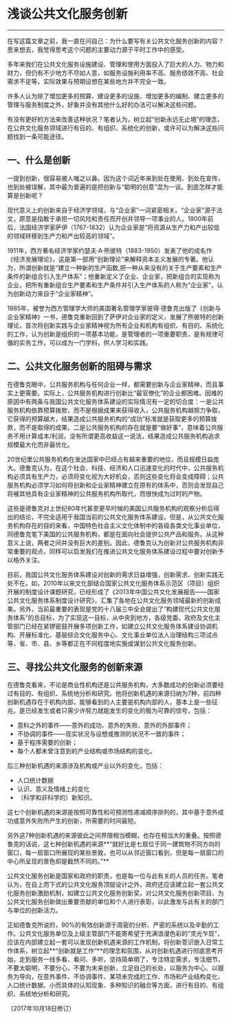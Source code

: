 
# 浅谈公共文化服务创新
- - -
在写这篇文章之前，我一直在问自己：为什么要写有关公共文化服务创新的内容？思来想去，我觉得思考这个问题的主要动力源于平时工作中的感受。

多年来我们在公共文化服务设施建设、管理和使用方面投入了巨大的人力、物力和财力，但仍有不少地方不尽如人意，如服务设施利用率不高、服务绩效不高、社会需求不足等，实际效果与预期设想在某些地方并不完全一致。

许多人认为除了增加更多的预算、建设更多的设施、增加更多的编制、建立更多的管理与服务制度之外，好象并没有其他什么好的办法可以解决这些问题。

有没有更好的方法来改善这种状况？笔者认为，树立起“创新永远无止境”的理念，在公共文化服务领域进行有目的、有组织、系统化的创新，或许可以为解决这些问题找到一条可能途径。

## 一、什么是创新

一提到创新，很容易被人嗤之以鼻。因为这个词近年来到处在使用、到处在宣传，也到处被误解，其中最为普遍的是把创新与“聪明的创意”混为一谈。到底怎样才能算是创新呢？

现代意义上的创新来自于经济学领域，与“企业家”一词紧密相关。“企业家”源于法文，原意是指敢于承担一切风险和责任而开创并领导一项事业的人。1800年前后，法国经济学家萨伊（1767-1832）认为企业家是“将资源从生产力和产出较低的领域转移到生产力和产出较高的领域”。

1911年，西方著名经济学家约瑟夫·A·熊彼特（1883-1950）发表了他的成名作《经济发展理论》，这是第一部用“创新理论”来解释资本主义发展的专著。他认为，所谓创新就是“建立一种新的生产函数,把一种从来没有的关于生产要素和生产条件的新组合引入生产体系”；他重新定义了企业、企业家，把新组合的实现称为企业，把所有重新组合生产要素和生产条件并引入生产体系的人称为“企业家”，认为创新动力来自于“企业家精神”。

1985年，被誉为西方管理学大师的美国著名管理学家彼得·德鲁克出版了《创新与企业家精神》一书，德鲁克重新回到了萨伊对企业家的定义，发展了熊彼特的创新理论，首次将创新实践与企业家精神视为所有企业和机构有组织、有目的、系统化的工作，认为创新是组织的一项基本功能，是管理者的一项重要职责，是有规律可循的实务工作，可以成为一门学科，供人学习和实践。 

## 二、公共文化服务创新的阻碍与需求

在德鲁克眼中，公共服务机构与任何企业一样，都需要创新与企业家精神，而且事实上更需要。实际上，公共服务机构进行创新比“最官僚化”的企业都困难。因难的原因中有两条与我国公共文化服务体系建设的实际情况有一定的切合度：一是公共服务机构依靠预算拨款，而不是根据成果来获得收入，公共服务机构越努力争取，它获得的预算越大，结果造成公共服务机构的“成功”标准就是获取更多的预算拨款，而不是取得的成果。二是公共服务机构的存在就是要“做好事”，意味着公共服务不用计算成本/利润，没有所谓更高收益这一说法，结果造成公共服务机构追求规模最大化而非最优化。

20世纪里公共服务机构在发达国家中已经占有越来重要的地位，而且规模日益庞大。德鲁克认为，在这个社会、科技、经济和人口迅速变化的时代中，公共服务机构必须具有生产力，必须将变化视为大好机会，否则这些变化将会变成障碍；公共服务机构必须学习如何将创新和企业家精神建立在原有的体系中，否则会发现自己将被其他具有企业家精神的公共服务机构所取代，而很快成为过时的产物。

这些是德鲁克对上世纪80年代甚至更早时候的美国公共服务机构的观察分析后得出的结论，不完全适用于我国当前的公共文化服务体系建设。但是，从公共文化服务机构存在的目的来看，中国特色社会主义文化体制中的各级各类文化事业单位，同德鲁克笔下美国的公共服务机构，都是在面向社会提供公共产品和服务。从这种意义上说，两者之间并没有巨大的差别。因此，德鲁克认为创新对公共服务机构非常重要的观点，同样可以启发我们在推进公共文化服务体系建设过程中要对创新予以格外关注。

目前，我国公共文化服务体系建设对创新的需求日益增强，创新需求、创新实践无处不在。如，2010年以来文化部结合国家公共文化服务体系示范区（项目）组织开展的制度设计课题研究，已经形成了《2013年中国公共文化发展报告——国家公共文化服务体系制度设计研究》，汇集了各地在公共文化服务领域最新的创新成果。另外，当前最重要的表现是党的十八届三中全会提出了“构建现代公共文化服务体系”的总目标，为了实现这一目标，从中央到地方，各级党委、政府及文化主管部门已经在紧锣密鼓开展多项创新工作，如建立公共文化服务体系建设协调机构、开展标准化、基层综合文化服务中心、文化事业单位法人治理结构三项试点等，省、市、县、乡等都正在不同程度地实施或谋划公共文化服务创新。

## 三、寻找公共文化服务的创新来源

在德鲁克看来，不论是商业性机构还是公共服务机构，大多数成功的创新必须要经过有目的、有组织、系统地分析和研究。他将创新机遇的来源归纳为7种，前四种创新机遇存在于机构内部，能够看到的人主要是机构内部的人，基本上是一些征兆，是已经发生或者只需少许努力就能发生的变化的极为可靠的信号，包括：

- 意料之外的事件——意外的成功、意外的失败、意外的外部事件；
- 不协调的事件——现实状况与设想或推测的状况不一致的事件；
- 基于程序需要的创新；
- 每个人都未曾注意到的产业结构或市场结构的变化。

后三种创新机遇的来源涉及机构或产业以外的变化，包括：

- 人口统计数据
- 认识、意义及情绪上的变化
- （科学和非科学的）新知识。

这七个创新机遇的来源是按照可靠性和可预测性递减顺序排列的，其中基于意外成功或意外失败所产生的创新，所需要的时间最短。

另外这7种创新机遇的来源彼此之间界限相当模糊，也存在相当大的重叠。按照德鲁克的话说，这七种创新机遇的来源**“就好比是七扇位于同一建筑物不同方向的窗口，每一扇窗口所展现的某些景致，也可以从邻近窗口看到，但是每一扇窗口的中心所呈现的景色却是截然不同的。”** 

公共文化服务创新是国家和政府的职责，也是每一位与此有关的人员的任务。笔者认为，在自上而下式的公共文化服务顶层设计之外，政府还应该建立起一套公共文化服务创新激励机制，如建立公共文化服务创新奖，对公共文化服务创新项目、为公共文化服务创新做出重要贡献的单位和个人进行表彰，以此激发与此有关的部门与单位的创新活力。

正如德鲁克所说的，90%的有效创新源于周密的分析、严密的系统以及辛勤的工作。公共文化服务单位及上级主管部门不能寄希望于充满浪漫色彩的“灵光乍现”，应该在内部建立起一套可以发现创新机遇来源的工作机制，将创新意识嵌入日常工作体系，树立起**“创新就是工作”**的理念和氛围，从对创新机遇进行彻底思考开始，走到服务一线多看、看问、多听，坚持简单明了，专注特定需求，专注细节，不要太聪明，不要分心，不要为未来创新，立足自己的长处，以服务为中心、以服务为导向，在意外事件、不协调事件、某项未完成的工作、市场和产业结构变化、人口统计数据、小而具体的认知现象、多种知识的融合等方面，进行有目的、有组织、系统地分析和研究。

（2017年10月18日修订）

